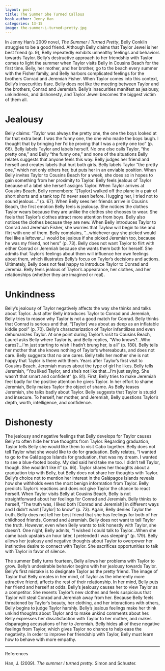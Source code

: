 ```yaml
---
layout: post
title: The Summer She Turned Callous
book_author: Jenny Han
categories: 13-15
image: the-summer-i-turned-pretty.jpg
---
```


In Jenny Han’s 2009 novel, _The Summer I Turned Pretty_, Belly Conklin struggles to be a good friend. Although Belly claims that Taylor Jewel is her best friend (p. 9), Belly repeatedly exhibits unhealthy feelings and behaviors towards Taylor. Belly’s destructive approach to her friendship with Taylor comes to light the summer when Taylor visits Belly in Cousins Beach for the first time. Belly, her mother, and her brother, go to the beach every summer with the Fisher family, and Belly harbors complicated feelings for the brothers Conrad and Jeremiah Fisher. When Taylor comes into this context, Belly’s insecurities flare. Belly does not like the meeting between Taylor and the brothers, Conrad and Jeremiah. Belly’s insecurities manifest as jealousy, unkindness, and dishonesty, and Taylor Jewel becomes the biggest victim of them all. 

# Jealousy

Belly claims: “Taylor was always the pretty one, the one the boys looked at for that extra beat. I was the funny one, the one who made the boys laugh. I thought that by bringing her I’d be proving that I was a pretty one too” (p. 66). Belly labels Taylor and labels herself. No one else calls Taylor, “the pretty one,” and Belly “the funny one,” and none of the situations Belly relates suggests that anyone feels this way. Belly judges her friend and herself and creates labels that hurt both girls. Belly labels Taylor “the pretty one,” which not only others her, but puts her in an enviable position. When Belly invites Taylor to Cousins Beach for a week, she does so in hopes to gain something from her proximity to Taylor. Belly feels jealous of Taylor because of a label she herself assigns Taylor. When Taylor arrives at Cousins Beach, Belly remembers: “[Taylor] walked off the plane in a pair of short shorts and a tank top I’d never seen before. Hugging her, I tried not to sound jealous…” (p. 67). When Belly sees her friends arrive in Cousins Beach, the first emotion Belly feels is jealousy. She notices the clothes Taylor wears because they are unlike the clothes she chooses to wear. She feels that Taylor’s clothes attract more attention from boys. Belly also notices the clothes because they are new. When Belly introduces Taylor to Conrad and Jeremiah Fisher, she worries that Taylow will begin to like and flirt with one of them. Belly complains, “...whichever guy she picked would feel like a leftover…I would be jealous if she picked Jeremiah too, because he was my friend, not hers” (p. 73). Belly does not want Taylor to flirt with either Conrad or Jeremiah because she wants them both for herself. She admits that Taylor’s feelings about them will influence her own feelings about them, which illustrates Belly’s focus on Taylor’s decisions and actions. Ultimately, Belly does not feel happy to introduce Taylor to Conrad and Jeremia. Belly feels jealous of Taylor’s appearance, her clothes, and her relationships (whether they are imagined or real).

# Unkindness

Belly’s jealousy of Taylor negatively affects the way she thinks and talks about Taylor. Just after Belly introduces Taylor to Conrad and Jeremiah, Belly tries to reason why Taylor is not a good match for Conrad. Belly thinks that Conrad is serious and that, “[Taylor] was about as deep as an inflatable kiddie pool” (p. 70). Belly’s characterization of Taylor infantilizes and even dehumanizes Taylor. At one point during Taylor’s visit to Cousins Beach, Laurel asks Belly where Taylor is, and Belly replies, “Who knows?...Who cares?...I'm just starting to wish I hadn’t brung her, is all” (p. 180). Belly tells her mother that she knows nothing of Taylor’s whereabouts, and does not care. Belly suggests that no one cares. Belly tells her mother she is not happy that Taylor is there with them. Years after Taylor’s first visit to Cousins Beach, Jeremiah muses about the type of girl he likes. Belly tells Jeremiah, “You liked Taylor, and she’s not like that…I’m just saying. She wasn’t that smart and confident” (p. 81). First, Belly tries to make Jeremiah feel badly for the positive attention he gives Taylor. In her effort to shame Jeremiah, Belly makes Taylor the object of shame. As Belly teases Jeremiah, she talks badly about Taylor. Belly suggests that Taylor is stupid and insecure. To herself, her mother, and Jeremiah, Belly questions Taylor’s depth, worth, intelligence, and confidence.

# Dishonesty

The jealousy and negative feelings that Belly develops for Taylor causes Belly to often hide her true thoughts from Taylor. Regarding graduation, Taylor tells Belly she would like them to visit Cabo together. Belly does not tell Taylor what she would like to do for graduation. Belly relates, “I wanted to go to the Galápagos Islands for graduation, that was my dream. I wanted to see a blue-footed booby. My dad said he’d take me too. I didn’t tell Taylor, though. She wouldn’t like it” (p. 66). Taylor shares her thoughts about a graduation trip with Belly, but Belly does not share her thoughts with Taylor. Belly’s choice not to mention her interest in the Galápagos Islands reveals how she withholds even the most benign information from Taylor. Belly predicts Taylor’s reactions and does not give Taylor the chance to react herself. When Taylor visits Belly at Cousins Beach, Belly is not straightforward about her feelings for Conrad and Jeremiah. Belly thinks to herself, “The truth was, I liked both [Conrad and Jeremiah] in different ways and I didn’t want [Taylor] to know” (p. 73). Again, Belly denies Taylor the truth. Belly does not tell her best friend that she has feelings for both of her childhood friends, Conrad and Jeremiah. Belly does not want to tell Taylor the truth. However, even when Belly wants to talk honestly with Taylor, she doesn’t. One night, Belly admits, “I wished I could talk to Taylor…When she came back upstairs an hour later, I pretended I was sleeping” (p. 179). Belly allows her jealousy and negative thoughts about Taylor to overpower her instinctive desire to connect with Taylor. She sacrifices opportunities to talk with Taylor in favor of silence. 

The summer Belly turns fourteen, Belly allows her problems with Taylor to grow. Belly’s undesirable behavior begins with her jealousy towards Taylor. Belly’s first mistake is to designate Taylor as the pretty friend. The image of Taylor that Belly creates in her mind, of Taylor as the inherently more attractive friend, affects the rest of their relationship. In her mind, Belly puts her friend and herself at odds. Belly’s jealousy causes her to view Taylor as a competitor. She resents Taylor’s new clothes and feels suspicious that Taylor will steal Conrad and Jeremiah away from her. Because Belly feels threatened by Taylor’s beauty, her clothing, and her interactions with others, Belly begins to judge Taylor harshly. Belly’s jealous feelings make her think unkind thoughts about Taylor and to make unkind comments about her. Belly expresses her dissatisfaction with Taylor to her mother, and makes disparaging accusations of her to Jeremiah. Belly hides all of these negative feelings from Taylor, which gives Taylor no chance to help ease the negativity. In order to improve her friendship with Taylor, Belly must learn how to behave with more empathy.

---
References

Han, J. (2009). _The summer I turned pretty_. Simon and Schuster.

